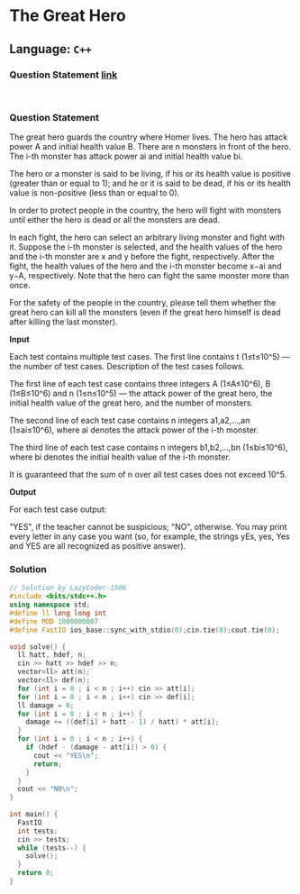 # The Great Hero

## Language: `C++`

### Question Statement [link](https://codeforces.com/contest/1480/problem/B)

&nbsp;

### **Question Statement**

The great hero guards the country where Homer lives. The hero has attack power A and initial health value B. There are n monsters in front of the hero. The i-th monster has attack power ai and initial health value bi.

The hero or a monster is said to be living, if his or its health value is positive (greater than or equal to 1); and he or it is said to be dead, if his or its health value is non-positive (less than or equal to 0).

In order to protect people in the country, the hero will fight with monsters until either the hero is dead or all the monsters are dead.

In each fight, the hero can select an arbitrary living monster and fight with it. Suppose the i-th monster is selected, and the health values of the hero and the i-th monster are x and y before the fight, respectively. After the fight, the health values of the hero and the i-th monster become x−ai and y−A, respectively.
Note that the hero can fight the same monster more than once.

For the safety of the people in the country, please tell them whether the great hero can kill all the monsters (even if the great hero himself is dead after killing the last monster).

**Input**

Each test contains multiple test cases. The first line contains t (1≤t≤10^5) — the number of test cases. Description of the test cases follows.

The first line of each test case contains three integers A (1≤A≤10^6), B (1≤B≤10^6) and n (1≤n≤10^5) — the attack power of the great hero, the initial health value of the great hero, and the number of monsters.

The second line of each test case contains n integers a1,a2,…,an (1≤ai≤10^6), where ai denotes the attack power of the i-th monster.

The third line of each test case contains n integers b1,b2,…,bn (1≤bi≤10^6), where bi denotes the initial health value of the i-th monster.

It is guaranteed that the sum of n over all test cases does not exceed 10^5.

**Output**

For each test case output:

"YES", if the teacher cannot be suspicious;
"NO", otherwise.
You may print every letter in any case you want (so, for example, the strings yEs, yes, Yes and YES are all recognized as positive answer).

### **Solution**

```cpp
// Solution by LazyCoder-1506
#include <bits/stdc++.h>
using namespace std;
#define ll long long int
#define MOD 1000000007
#define FastIO ios_base::sync_with_stdio(0);cin.tie(0);cout.tie(0);
 
void solve() {
  ll hatt, hdef, n;
  cin >> hatt >> hdef >> n;
  vector<ll> att(n);
  vector<ll> def(n);
  for (int i = 0 ; i < n ; i++) cin >> att[i];
  for (int i = 0 ; i < n ; i++) cin >> def[i];
  ll damage = 0;
  for (int i = 0 ; i < n ; i++) {
    damage += ((def[i] + hatt - 1) / hatt) * att[i];
  }
  for (int i = 0 ; i < n ; i++) {
    if (hdef - (damage - att[i]) > 0) {
      cout << "YES\n";
      return;
    }
  }
  cout << "NO\n";
}
 
int main() {
  FastIO
  int tests;
  cin >> tests;
  while (tests--) {
    solve();
  }
  return 0;
}
```